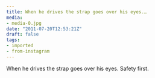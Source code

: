 ```yaml
---
title: When he drives the strap goes over his eyes.…
media:
- media-0.jpg
date: "2011-07-20T12:53:21Z"
draft: false
tags:
- imported
- from-instagram
---
```

When he drives the strap goes over his eyes. Safety first.
